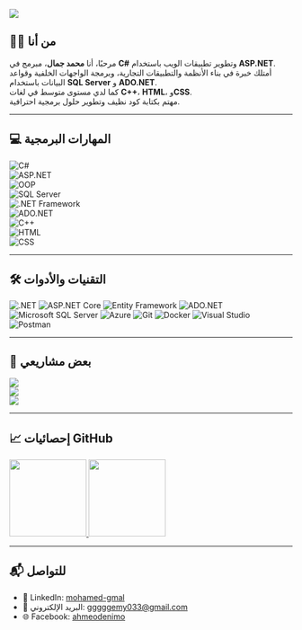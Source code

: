 [![](https://github.com/اسم-مستخدمك/اسم-المستودع/raw/main/mohamed_gamal_banner_static.png)](https://github.com/MohamedGamalDev)

## 👨‍💻 من أنا

مرحبًا، أنا **محمد جمال**، مبرمج في **C#** وتطوير تطبيقات الويب باستخدام **ASP.NET**.  
أمتلك خبرة في بناء الأنظمة والتطبيقات التجارية، وبرمجة الواجهات الخلفية وقواعد البيانات باستخدام **SQL Server** و **ADO.NET**.  
كما لدي مستوى متوسط في لغات **C++**، **HTML**، و**CSS**.  
مهتم بكتابة كود نظيف وتطوير حلول برمجية احترافية.

---

## 💻 المهارات البرمجية

![C#](https://img.shields.io/badge/-C%23-000?&logo=c-sharp&logoColor=239120)  
![ASP.NET](https://img.shields.io/badge/-ASP.NET-000?&logo=dotnet)  
![OOP](https://img.shields.io/badge/-OOP-000?&logo=code)  
![SQL Server](https://img.shields.io/badge/-SQL%20Server-000?&logo=microsoft-sql-server)  
![.NET Framework](https://img.shields.io/badge/-.NET%20Framework-000?&logo=dotnet)  
![ADO.NET](https://img.shields.io/badge/-ADO.NET-000?&logo=data)  
![C++](https://img.shields.io/badge/-C++-000?&logo=c%2b%2b&logoColor=00599C)  
![HTML](https://img.shields.io/badge/-HTML5-000?&logo=html5&logoColor=E34F26)  
![CSS](https://img.shields.io/badge/-CSS3-000?&logo=css3&logoColor=1572B6)

---

## 🛠️ التقنيات والأدوات

![.NET](https://img.shields.io/badge/-.NET-000?&logo=dotnet&logoColor=512BD4)
![ASP.NET Core](https://img.shields.io/badge/-ASP.NET%20Core-000?&logo=dotnet)
![Entity Framework](https://img.shields.io/badge/-Entity%20Framework-000?&logo=Microsoft-SQL-Server)
![ADO.NET](https://img.shields.io/badge/-ADO.NET-000?&logo=data)
![Microsoft SQL Server](https://img.shields.io/badge/-SQL%20Server-000?&logo=microsoft-sql-server)
![Azure](https://img.shields.io/badge/-Azure-000?&logo=Microsoft-Azure&logoColor=0078D4)
![Git](https://img.shields.io/badge/-Git-000?&logo=Git)
![Docker](https://img.shields.io/badge/-Docker-000?&logo=Docker)
![Visual Studio](https://img.shields.io/badge/-Visual%20Studio-000?&logo=visual-studio&logoColor=5C2D91)
![Postman](https://img.shields.io/badge/-Postman-000?&logo=postman)

---

## 📂 بعض مشاريعي

[![](https://img.shields.io/badge/-🔐%20نظام%20تسجيل%20ودخول%20المستخدمين-000)](https://github.com/MohamedGamalDev/UserAuth)  
[![](https://img.shields.io/badge/-📊%20لوحة%20تحكم%20للمبيعات%20API-000)](https://github.com/MohamedGamalDev/SalesDashboardAPI)  
[![](https://img.shields.io/badge/-🧾%20تطبيق%20إنشاء%20فواتير-000)](https://github.com/MohamedGamalDev/InvoiceApp)

---

## 📈 إحصائيات GitHub

<a href="https://github.com/MohamedGamalDev">
  <img height="137px" src="https://github-readme-stats.vercel.app/api?username=MohamedGamalDev&hide_title=true&hide_border=true&show_icons=true&include_all_commits=true&count_private=true&theme=graywhite" />
  <img height="137px" src="https://github-readme-stats.vercel.app/api/top-langs/?username=MohamedGamalDev&hide_title=true&hide_border=true&layout=compact&theme=graywhite" />
</a>

---

## 📬 للتواصل

- 💼 LinkedIn: [mohamed-gmal](https://www.linkedin.com/in/mohamed-gmal-bba59733b/)
- 📧 البريد الإلكتروني: [gggggemy033@gmail.com](mailto:gggggemy033@gmail.com)
- 🌐 Facebook: [ahmeodenimo](https://www.facebook.com/ahmeodenimo)
